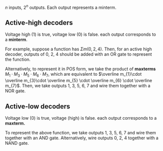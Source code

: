 $n$ inputs, $2^n$ outputs. Each output represents a minterm. 
## Active-high decoders
Voltage high (1) is true, voltage low (0) is false. each output corresponds to a **minterm**. 

For example, suppose a function has $\Sigma m(0, 2, 4)$. Then, for an active high decoder, outputs of 0, 2, 4 should be added with an OR gate to represent the function. []()

Alternatively, to represent it in POS form, we take the product of **maxterms** $M_{1}\cdot M_{3}\cdot M_{5} \cdot M_{6} \cdot M_{7}$, which are equivalent to $\overline m_{1}\cdot \overline m_{3}\cdot \overline m_{5} \cdot \overline m_{6} \cdot \overline m_{7}$. Then, we take outputs 1, 3, 5, 6, 7 and wire them together with a NOR gate. 

## Active-low decoders
Voltage low (0) is true, voltage (high) is false. each output corresponds to a **maxterm.**

To represent the above function, we take outputs 1, 3, 5, 6, 7 and wire them together with an AND gate. Alternatively, wire outputs 0, 2, 4 together with a NAND gate.